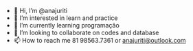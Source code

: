 - 👋 Hi, I’m @anajuriti
- 👀 I’m interested in learn and practice
- 🌱 I’m currently learning programação
- 💞️ I’m looking to collaborate on codes and database
- 📫 How to reach me 81 98563.7361 or anajuriti@outlook.com

<!---
anacjuriti/anacjuriti is a ✨ special ✨ repository because its `README.md` (this file) appears on your GitHub profile.
You can click the Preview link to take a look at your changes.
--->
